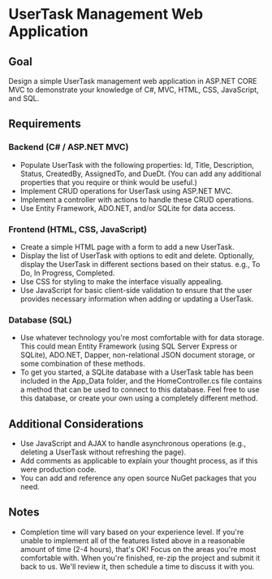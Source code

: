 # UserTask Management Web Application

## Goal

Design a simple UserTask management web application in ASP.NET CORE MVC to demonstrate your knowledge of C#, MVC, HTML, CSS, JavaScript, and SQL.

## Requirements

### Backend (C# / ASP.NET MVC)

- Populate UserTask with the following properties: Id, Title, Description, Status, CreatedBy, AssignedTo, and DueDt. (You can add any additional properties that you require or think would be useful.)
- Implement CRUD operations for UserTask using ASP.NET MVC.
- Implement a controller with actions to handle these CRUD operations.
- Use Entity Framework, ADO.NET, and/or SQLite for data access.

### Frontend (HTML, CSS, JavaScript)

- Create a simple HTML page with a form to add a new UserTask.
- Display the list of UserTask with options to edit and delete. Optionally, display the UserTask in different sections based on their status. e.g., To Do, In Progress, Completed.
- Use CSS for styling to make the interface visually appealing.
- Use JavaScript for basic client-side validation to ensure that the user provides necessary information when adding or updating a UserTask.

### Database (SQL)

- Use whatever technology you're most comfortable with for data storage. This could mean Entity Framework (using SQL Server Express or SQLite), ADO.NET, Dapper, non-relational JSON document storage, or some combination of these methods.
- To get you started, a SQLite database with a UserTask table has been included in the App_Data folder, and the HomeController.cs file contains a method that can be used to connect to this database. Feel free to use this database, or create your own using a completely different method.

## Additional Considerations

- Use JavaScript and AJAX to handle asynchronous operations (e.g., deleting a UserTask without refreshing the page).
- Add comments as applicable to explain your thought process, as if this were production code.
- You can add and reference any open source NuGet packages that you need.

## Notes

- Completion time will vary based on your experience level. If you're unable to implement all of the features listed above in a reasonable amount of time (2-4 hours), that's OK! Focus on the areas you're most comfortable with. When you're finished, re-zip the project and submit it back to us. We'll review it, then schedule a time to discuss it with you.
